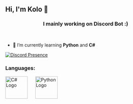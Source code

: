 ## Hi, I'm Kolo 👋

<h3 align="center">I mainly working on Discord Bot :)</h3><br>


- 🌱 I’m currently learning **Python** and **C#**

[![Discord Presence](https://lanyard.cnrad.dev/api/1030951880936935525)](https://discord.com/users/1270370648325099532)

<h3 align="left">Languages:</h3>
<p>
  <img src="https://upload.wikimedia.org/wikipedia/commons/b/bd/Logo_C_sharp.svg" alt="C# Logo" width="70" style="margin-right: 20px;"/>
  <img src="https://upload.wikimedia.org/wikipedia/commons/c/c3/Python-logo-notext.svg" alt="Python Logo" width="70"/>
</p>
